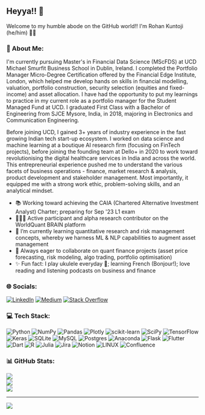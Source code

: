 ## Heyya!! 👋

Welcome to my humble abode on the GitHub world!! I'm Rohan Kuntoji (he/him) 👨‍🎓  

### 💫 About Me:
I'm currently pursuing Master's in Financial Data Science (MScFDS) at UCD Michael Smurfit Business School in Dublin, Ireland. I completed the Portfolio Manager Micro-Degree Certification offered by the Financial Edge Institute, London, which helped me develop hands on skills in financial modelling, valuation, portfolio construction, security selection (equities and fixed-income) and asset allocation. I have had the opportunity to put my learnings to practice in my current role as a portfolio manager for the Student Managed Fund at UCD. I graduated First Class with a Bachelor of Engineering from SJCE Mysore, India, in 2018, majoring in Electronics and Communication Engineering.

Before joining UCD, I gained 3+ years of industry experience in the fast growing Indian tech start-up ecosystem. I worked on data science and machine learning at a boutique AI research firm (focusing on FinTech projects), before joining the founding team at Dello+ in 2020 to work toward revolutionising the digital healthcare services in India and across the world. This entrepreneurial experience pushed me to understand the various facets of business operations - finance, market research & analysis, product development and stakeholder management. Most importantly, it equipped me with a strong work ethic, problem-solving skills, and an analytical mindset.

* 📚 Working toward achieving the CAIA (Chartered Alternative Investment Analyst) Charter; preparing for Sep '23 L1 exam
* 👨🏻‍💻 Active participant and alpha research contributor on the WorldQuant BRAIN platform    
* 🌱 I’m currently learning quantitative research and risk management concepts, whereby we harness ML & NLP capabilities to augment asset management 
* 🤝 Always eager to collaborate on quant finance projects (asset price forecasting, risk modeling, algo trading, portfolio optimisation) 
* ✨ Fun fact: I play ukulele everyday 🎸; learning French (Bonjour!); love reading and listening podcasts on business and finance 


### 🌐 Socials:
[![LinkedIn](https://img.shields.io/badge/LinkedIn-%230077B5.svg?logo=linkedin&logoColor=white)](https://linkedin.com/in/rohankuntoji) [![Medium](https://img.shields.io/badge/Medium-12100E?logo=medium&logoColor=white)](https://medium.com/@rohan.kuntoji) [![Stack Overflow](https://img.shields.io/badge/-Stackoverflow-FE7A16?logo=stack-overflow&logoColor=white)](https://stackoverflow.com/users/10092244) 

### 💻 Tech Stack:
![Python](https://img.shields.io/badge/python-3670A0?style=plastic&logo=python&logoColor=ffdd54) ![NumPy](https://img.shields.io/badge/numpy-%23013243.svg?style=plastic&logo=numpy&logoColor=white) ![Pandas](https://img.shields.io/badge/pandas-%23150458.svg?style=plastic&logo=pandas&logoColor=white) ![Plotly](https://img.shields.io/badge/Plotly-%233F4F75.svg?style=plastic&logo=plotly&logoColor=white) ![scikit-learn](https://img.shields.io/badge/scikit--learn-%23F7931E.svg?style=plastic&logo=scikit-learn&logoColor=white) ![SciPy](https://img.shields.io/badge/SciPy-%230C55A5.svg?style=plastic&logo=scipy&logoColor=%white) ![TensorFlow](https://img.shields.io/badge/TensorFlow-%23FF6F00.svg?style=plastic&logo=TensorFlow&logoColor=white) ![Keras](https://img.shields.io/badge/Keras-%23D00000.svg?style=plastic&logo=Keras&logoColor=white) ![SQLite](https://img.shields.io/badge/sqlite-%2307405e.svg?style=plastic&logo=sqlite&logoColor=white) ![MySQL](https://img.shields.io/badge/mysql-%2300f.svg?style=plastic&logo=mysql&logoColor=white) ![Postgres](https://img.shields.io/badge/postgres-%23316192.svg?style=plastic&logo=postgresql&logoColor=white) ![Anaconda](https://img.shields.io/badge/Anaconda-%2344A833.svg?style=plastic&logo=anaconda&logoColor=white) ![Flask](https://img.shields.io/badge/flask-%23000.svg?style=plastic&logo=flask&logoColor=white) ![Flutter](https://img.shields.io/badge/Flutter-%2302569B.svg?style=plastic&logo=Flutter&logoColor=white) ![Dart](https://img.shields.io/badge/dart-%230175C2.svg?style=plastic&logo=dart&logoColor=white) ![R](https://img.shields.io/badge/r-%23276DC3.svg?style=plastic&logo=r&logoColor=white) ![Julia](https://img.shields.io/badge/-Julia-9558B2?style=plastic&logo=julia&logoColor=white) ![Jira](https://img.shields.io/badge/jira-%230A0FFF.svg?style=plastic&logo=jira&logoColor=white) ![Notion](https://img.shields.io/badge/Notion-%23000000.svg?style=plastic&logo=notion&logoColor=white) ![LINUX](https://img.shields.io/badge/Linux-FCC624?style=plastic&logo=linux&logoColor=black) ![Confluence](https://img.shields.io/badge/confluence-%23172BF4.svg?style=plastic&logo=confluence&logoColor=white)

### 📊 GitHub Stats:
![](https://github-readme-stats.vercel.app/api?username=kuntojirohan&theme=buefy&hide_border=false&include_all_commits=false&count_private=false)<br/>
![](https://github-readme-streak-stats.herokuapp.com/?user=kuntojirohan&theme=buefy&hide_border=false)<br/>
![](https://github-readme-stats.vercel.app/api/top-langs/?username=kuntojirohan&theme=buefy&hide_border=false&include_all_commits=false&count_private=false&layout=compact)

---
[![](https://visitcount.itsvg.in/api?id=kuntojirohan&icon=0&color=6)](https://visitcount.itsvg.in)

<!-- Proudly created with GPRM ( https://gprm.itsvg.in ) -->

<!--
**kuntojirohan/kuntojirohan** is a ✨ _special_ ✨ repository because its `README.md` (this file) appears on your GitHub profile.

Here are some ideas to get you started:

- 🔭 I’m currently working on ...
- 🌱 I’m currently learning ...
- 👯 I’m looking to collaborate on ...
- 🤔 I’m looking for help with ...
- 💬 Ask me about ...
- 📫 How to reach me: ...
- 😄 Pronouns: ...
- ⚡ Fun fact: ...
-->
